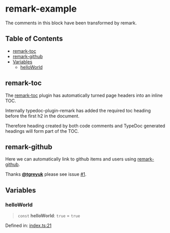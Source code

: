 # remark-example

The comments in this block have been transformed by remark.

## Table of Contents

* [remark-toc](#remark-toc)
* [remark-github](#remark-github)
* [Variables](#variables)
  * [helloWorld](#helloworld)

## remark-toc

The [remark-toc](https://github.com/remarkjs/remark-toc) plugin has automatically turned page headers into an inline TOC.

Internally typedoc-plugin-remark has added the required toc heading before the first h2 in the document.

Therefore heading created by both code comments and TypeDoc generated headings will form part of the TOC.

## remark-github

Here we can automatically link to github items and users using [remark-github](https://github.com/remarkjs/remark-github).

Thanks [**@tgreyuk**](https://github.com/tgreyuk) please see issue [#1](https://github.com/typedoc2md/typedoc-plugin-markdown/issues/1).

## Variables

### helloWorld

> `const` **helloWorld**: `true` = `true`

Defined in: [index.ts:21](https://github.com/typedoc2md/typedoc-plugin-markdown-examples/blob/main/examples/remark/src/index.ts#L21)
